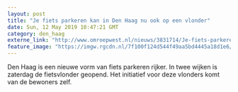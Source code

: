 ```yaml
---
layout: post
title: "Je fiets parkeren kan in Den Haag nu ook op een vlonder"
date: Sun, 12 May 2019 10:47:21 GMT
category: den_haag
externe_link: "http://www.omroepwest.nl/nieuws/3831714/Je-fiets-parkeren-kan-in-Den-Haag-nu-ook-op-een-vlonder"
feature_image: "https://imgw.rgcdn.nl/7f100f124d544f49aa5bd4445a18d1e6/opener/3831719.jpg"
---
```


Den Haag is een nieuwe vorm van fiets parkeren rijker. In twee wijken is zaterdag de fietsvlonder geopend. Het initiatief voor deze vlonders komt van de bewoners zelf.
